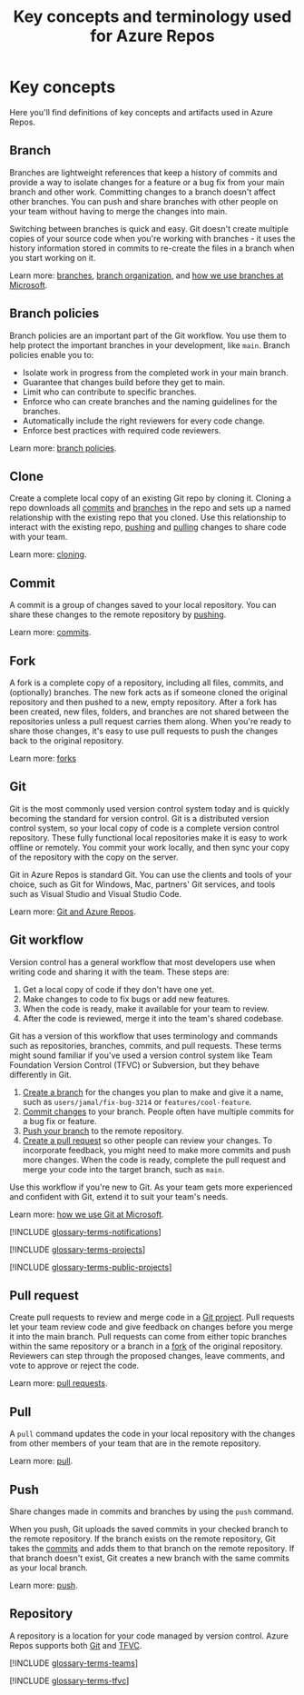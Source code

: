 ﻿---
title: Key concepts and terminology used for Azure Repos
titleSuffix: Azure Repos  
description: Key definitions for objects and items used to code with Azure Repos
ms.technology: devops-new-user 
ms.topic: reference
monikerRange: '>=tfs-2018'
ms.date: 09/10/2018  
---

# Key concepts

Here you'll find definitions of key concepts and artifacts used in Azure Repos.

## Branch

Branches are lightweight references that keep a history of commits and provide a way to isolate changes for a feature or a bug fix from your main branch and other work. Committing changes to a branch doesn't affect other branches. You can push and share branches with other people on your team without having to merge the changes into main.

Switching between branches is quick and easy. Git doesn't create multiple copies of your source code when you're working with branches - it uses the history information stored in commits to re-create the files in a branch when you start working on it.

Learn more: [branches](../git/create-branch.md), [branch organization](../git/git-branching-guidance.md), and [how we use branches at Microsoft](/azure/devops/learn/devops-at-microsoft/use-git-microsoft#git-branch-structure-and-policies).

## Branch policies

Branch policies are an important part of the Git workflow. You use them to help protect the important branches in your development, like `main`. Branch policies enable you to:

* Isolate work in progress from the completed work in your main branch.
* Guarantee that changes build before they get to main.
* Limit who can contribute to specific branches.
* Enforce who can create branches and the naming guidelines for the branches.
* Automatically include the right reviewers for every code change.
* Enforce best practices with required code reviewers.

Learn more: [branch policies](../git/branch-policies-overview.md).

## Clone

Create a complete local copy of an existing Git repo by cloning it. 
Cloning a repo downloads all [commits](#commit) and [branches](#branch) in the repo and sets up a named relationship with the existing repo that you cloned. Use this relationship to interact with the existing repo, [pushing](#push) and [pulling](#pull) changes to share code with your team.

Learn more: [cloning](../git/clone.md).

## Commit

A commit is a group of changes saved to your local repository. You can share these changes to the remote repository by [pushing](#push).

Learn more: [commits](../git/commits.md).

## Fork

A fork is a complete copy of a repository, including all files, commits, and (optionally) branches. The new fork acts as if someone cloned the original repository and then pushed to a new, empty repository. After a fork has been created, new files, folders, and branches are not shared between the repositories unless a pull request carries them along. When you're ready to share those changes, it's easy to use pull requests to push the changes back to the original repository.

Learn more: [forks](../git/forks.md)

## Git

Git is the most commonly used version control system today and is quickly becoming the standard for version control. Git is a distributed version control system, so your local copy of code is a complete version control repository. These fully functional local repositories make it is easy to work offline or remotely. You commit your work locally, and then sync your copy of the repository with the copy on the server.

Git in Azure Repos is standard Git. You can use the clients and tools of your choice, such as Git for Windows, Mac, partners' Git services, and tools such as Visual Studio and Visual Studio Code.

Learn more: [Git and Azure Repos](../git/index.yml).

## Git workflow

Version control has a general workflow that most developers use when writing code and sharing it with the team. These steps are:

1. Get a local copy of code if they don't have one yet.
1. Make changes to code to fix bugs or add new features.
1. When the code is ready, make it available for your team to review.
1. After the code is reviewed, merge it into the team's shared codebase.

Git has a version of this workflow that uses terminology and commands such as repositories, branches, commits, and pull requests. These terms might sound familiar if you've used a version control system like Team Foundation Version Control (TFVC) or Subversion, but they behave differently in Git.

1. [Create a branch](#branch) for the changes you plan to make and give it a name, such as `users/jamal/fix-bug-3214` or `features/cool-feature`.
1. [Commit changes](#commit) to your branch. People often have multiple commits for a bug fix or feature.
1. [Push your branch](#push) to the remote repository. 
1. [Create a pull request](#pull-request) so other people can review your changes. To incorporate feedback, you might need to make more commits and push more changes. When the code is ready, complete the pull request and merge your code into the target branch, such as `main`.

Use this workflow if you're new to Git. As your team gets more experienced and confident with Git, extend it to suit your team's needs.

Learn more: [how we use Git at Microsoft](/azure/devops/learn/devops-at-microsoft/use-git-microsoft).

[!INCLUDE [glossary-terms-notifications](../../includes/glossary-terms/notifications.md)]

[!INCLUDE [glossary-terms-projects](../../includes/glossary-terms/projects.md)]

[!INCLUDE [glossary-terms-public-projects](../../includes/glossary-terms/public-projects.md)]

## Pull request

Create pull requests to review and merge code in a [Git project](../../organizations/projects/create-project.md).
Pull requests let your team review code and give feedback on changes before
you merge it into the main branch. Pull requests can come from either
topic branches within the same repository or a branch in a
[fork](../git/forks.md) of the original repository.
Reviewers can step through the proposed changes, leave comments, and vote to approve or reject the code.

Learn more: [pull requests](../git/pull-requests.md).

## Pull

A `pull` command updates the code in your local repository with the changes from other members of your team that are in the remote repository.

Learn more: [pull](../git/pulling.md).

## Push

Share changes made in commits and branches by using the `push` command. 

When you push, Git uploads the saved commits in your checked branch to the remote repository. If the branch exists on the remote repository, Git takes the [commits](#commit) and adds them to that branch on the remote repository. If that branch doesn't exist, Git creates a new branch with the same commits as your local branch.

Learn more: [push](../git/pushing.md).

## Repository

A repository is a location for your code managed by version control. Azure Repos supports both [Git](#git) and [TFVC](#team-foundation-version-control-tfvc).

[!INCLUDE [glossary-terms-teams](../../includes/glossary-terms/teams.md)]

[!INCLUDE [glossary-terms-tfvc](../../includes/glossary-terms/tfvc-repo.md)]